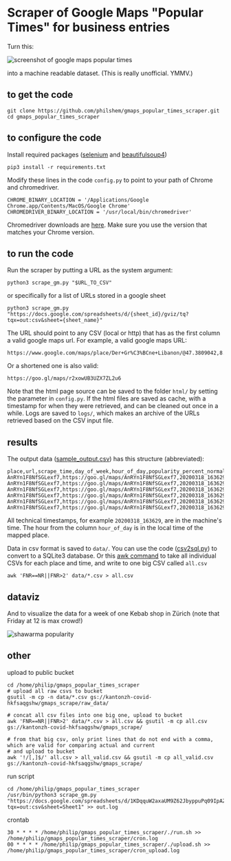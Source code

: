 # Scraper of Google Maps "Popular Times" for business entries

Turn this:

![screenshot of google maps popular times](https://gist.githubusercontent.com/philshem/71507d4e8ecfabad252fbdf4d9f8bdd2/raw/ab2530b4b3bfab57f4fe65ddc58792f4bb76758e/gmaps_popular_times.png)

into a machine readable dataset. (This is really unofficial. YMMV.)

## to get the code

    git clone https://github.com/philshem/gmaps_popular_times_scraper.git
    cd gmaps_popular_times_scraper

## to configure the code

Install required packages ([selenium](https://pypi.org/project/selenium/) and [beautifulsoup4](https://pypi.org/project/beautifulsoup4/))

    pip3 install -r requirements.txt

Modify these lines in the code `config.py` to point to your path of Chrome and chromedriver.

    CHROME_BINARY_LOCATION = '/Applications/Google Chrome.app/Contents/MacOS/Google Chrome'
    CHROMEDRIVER_BINARY_LOCATION = '/usr/local/bin/chromedriver'

Chromedriver downloads are [here](https://sites.google.com/a/chromium.org/chromedriver/downloads). Make sure you use the version that matches your Chrome version.

## to run the code

Run the scraper by putting a URL as the system argument:

    python3 scrape_gm.py "$URL_TO_CSV"

or specifically for a list of URLs stored in a google sheet

    python3 scrape_gm.py "https://docs.google.com/spreadsheets/d/{sheet_id}/gviz/tq?tqx=out:csv&sheet={sheet_name}"

The URL should point to any CSV (local or http) that has as the first column a valid google maps url.
For example, a valid google maps URL:

    https://www.google.com/maps/place/Der+Gr%C3%BCne+Libanon/@47.3809042,8.5325368,17z/data=!3m1!4b1!4m5!3m4!1s0x47900a0e662015b7:0x54fec14b60b7f528!8m2!3d47.3809006!4d8.5347255

Or a shortened one is also valid:

    https://goo.gl/maps/r2xowUB3UZX7ZL2u6

Note that the html page source can be saved to the folder `html/` by setting the parameter in `config.py`. If the html files are saved as cache, with a timestamp for when they were retrieved, and can be cleaned out once in a while. Logs are saved to `logs/`, which makes an archive of the URLs retrieved based on the CSV input file.

## results

The output data ([sample_output.csv](https://raw.githubusercontent.com/philshem/gmaps_popular_times_scraper/master/sample_output.csv)) has this structure (abbreviated):

```
place,url,scrape_time,day_of_week,hour_of_day,popularity_percent_normal,popularity_percent_current
AnRYn1F8NfSGLexf7,https://goo.gl/maps/AnRYn1F8NfSGLexf7,20200318_163629,Wednesday,13,38,
AnRYn1F8NfSGLexf7,https://goo.gl/maps/AnRYn1F8NfSGLexf7,20200318_163629,Wednesday,14,45,
AnRYn1F8NfSGLexf7,https://goo.gl/maps/AnRYn1F8NfSGLexf7,20200318_163629,Wednesday,15,61,
AnRYn1F8NfSGLexf7,https://goo.gl/maps/AnRYn1F8NfSGLexf7,20200318_163629,Wednesday,16,79,30
AnRYn1F8NfSGLexf7,https://goo.gl/maps/AnRYn1F8NfSGLexf7,20200318_163629,Wednesday,17,90,
AnRYn1F8NfSGLexf7,https://goo.gl/maps/AnRYn1F8NfSGLexf7,20200318_163629,Wednesday,18,88,
```

All technical timestamps, for example `20200318_163629`, are in the machine's time. The hour from the column `hour_of_day` is in the local time of the mapped place.

Data in csv format is saved to `data/`. You can use the code ([csv2sql.py](https://raw.githubusercontent.com/philshem/gmaps_popular_times_scraper/master/csv2sql.py)) to convert to a SQLite3 database. Or this [awk command](https://stackoverflow.com/a/40922632/2327328) to take all individual CSVs for each place and time, and write to one big CSV called `all.csv`

    awk 'FNR==NR||FNR>2' data/*.csv > all.csv

## dataviz

And to visualize the data for a week of one Kebab shop in Zürich (note that Friday at 12 is max crowd!)

![shawarma popularity](https://gist.githubusercontent.com/philshem/71507d4e8ecfabad252fbdf4d9f8bdd2/raw/ab2530b4b3bfab57f4fe65ddc58792f4bb76758e/shawarma_popularity.png)


## other

upload to public bucket

```
cd /home/philip/gmaps_popular_times_scraper
# upload all raw csvs to bucket
gsutil -m cp -n data/*.csv gs://kantonzh-covid-hkfsaqgshw/gmaps_scrape/raw_data/

# concat all csv files into one big one, upload to bucket
awk 'FNR==NR||FNR>2' data/*.csv > all.csv && gsutil -m cp all.csv gs://kantonzh-covid-hkfsaqgshw/gmaps_scrape/

# from that big csv, only print lines that do not end with a comma, which are valid for comparing actual and current
# and upload to bucket
awk '!/[,]$/' all.csv > all_valid.csv && gsutil -m cp all_valid.csv gs://kantonzh-covid-hkfsaqgshw/gmaps_scrape/
```

run script

```
cd /home/philip/gmaps_popular_times_scraper
/usr/bin/python3 scrape_gm.py "https://docs.google.com/spreadsheets/d/1KDqquW2axaUM9Z62JbyppuPq09IpAZRSIpPLb08nVqQ/gviz/tq?tqx=out:csv&sheet=Sheet1" >> out.log
```

crontab

```
30 * * * * /home/philip/gmaps_popular_times_scraper/./run.sh >> /home/philip/gmaps_popular_times_scraper/cron.log
00 * * * * /home/philip/gmaps_popular_times_scraper/./upload.sh >> /home/philip/gmaps_popular_times_scraper/cron_upload.log
```